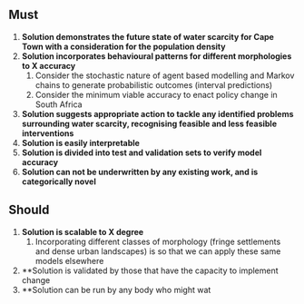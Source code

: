 ## Must
1. **Solution demonstrates the future state of water scarcity for Cape Town with a consideration for the population density**
2. **Solution incorporates behavioural patterns for different morphologies to X accuracy**
	1. Consider the stochastic nature of agent based modelling and Markov chains to generate probabilistic outcomes (interval predictions)
	2. Consider the minimum viable accuracy to enact policy change in South Africa
3. **Solution suggests appropriate action to tackle any identified problems surrounding water scarcity, recognising feasible and less feasible interventions**
4. **Solution is easily interpretable**
5. **Solution is divided into test and validation sets to verify model accuracy**
6. **Solution can not be underwritten by any existing work, and is categorically novel**
## Should
1. **Solution is scalable to X degree**
	1. Incorporating different classes of morphology (fringe settlements and dense urban landscapes) is so that we can apply these same models elsewhere
2. **Solution is validated by those that have the capacity to implement change
3. **Solution can be run by any body who might wat 